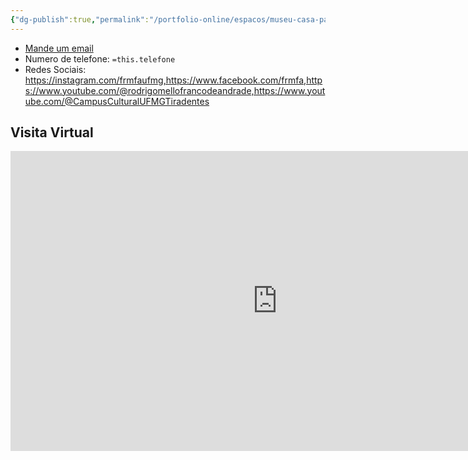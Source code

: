 ```yaml
---
{"dg-publish":true,"permalink":"/portfolio-online/espacos/museu-casa-padre-toledo/","tags":["💼/📍"],"created":"2024-02-05T11:59:48.588-03:00","updated":"2024-02-05T10:50:53.227-03:00"}
---
```




- [Mande um email](mailto:`=this.email`)
- Numero de telefone: `=this.telefone`
- Redes Sociais:
	 https://instagram.com/frmfaufmg,https://www.facebook.com/frmfa,https://www.youtube.com/@rodrigomellofrancodeandrade,https://www.youtube.com/@CampusCulturalUFMGTiradentes

## Visita Virtual
<iframe src="https://my.matterport.com/show/?m=aLajJVVoDkz" width="853" height="480" frameborder="0" allowfullscreen="allowfullscreen"></iframe>


